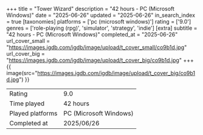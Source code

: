 +++
title = "Tower Wizard"
description = "42 hours - PC (Microsoft Windows)"
date = "2025-06-26"
updated = "2025-06-26"
in_search_index = true
[taxonomies]
platforms = ['pc (microsoft windows)']
rating = ['9.0']
genres = ['role-playing (rpg)', 'simulator', 'strategy', 'indie']
[extra]
subtitle = "42 hours - PC (Microsoft Windows)"
completed_at = "2025-06-26"
url_cover_small = "https://images.igdb.com/igdb/image/upload/t_cover_small/co9b1d.jpg"
url_cover_big = "https://images.igdb.com/igdb/image/upload/t_cover_big/co9b1d.jpg"
+++
{{ image(src="https://images.igdb.com/igdb/image/upload/t_cover_big/co9b1d.jpg") }}

|              |            |
| ------------ | ---------- |
| Rating       | 9.0 |
| Time played  | 42 hours |
| Played platforms    | PC (Microsoft Windows) |
| Completed at | 2025/06/26 |


